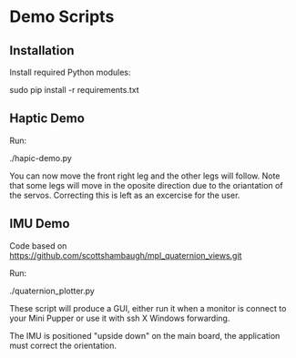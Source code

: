 # Demo Scripts

## Installation

Install required Python modules:

sudo pip install -r requirements.txt

## Haptic Demo

Run:

./hapic-demo.py

You can now move the front right leg and the other legs will follow. Note that some legs will move in the oposite direction due to the oriantation of the servos. Correcting this is left as an excercise for the user.

## IMU Demo

Code based on https://github.com/scottshambaugh/mpl_quaternion_views.git

Run:

./quaternion_plotter.py

These script will produce a GUI, either run it when a monitor is connect to your Mini Pupper or use it with ssh X Windows forwarding.

The IMU is positioned "upside down" on the main board, the application must correct the orientation.

